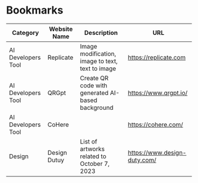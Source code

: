# Bookmarks

|Category | Website Name | Description | URL |
|---|---|---|---|
| AI Developers Tool | Replicate | Image modification, image to text, text to image | https://replicate.com |
| AI Developers Tool | QRGpt | Create QR code with generated AI-based background | https://www.qrgpt.io/|
| AI Developers Tool | CoHere | | https://cohere.com/ |
| Design | Design Dutuy | List of artworks related to October 7, 2023 | https://www.design-duty.com/ | 
